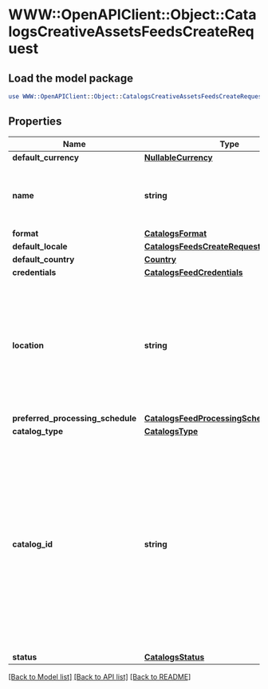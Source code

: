 # WWW::OpenAPIClient::Object::CatalogsCreativeAssetsFeedsCreateRequest

## Load the model package
```perl
use WWW::OpenAPIClient::Object::CatalogsCreativeAssetsFeedsCreateRequest;
```

## Properties
Name | Type | Description | Notes
------------ | ------------- | ------------- | -------------
**default_currency** | [**NullableCurrency**](NullableCurrency.md) |  | [optional] 
**name** | **string** | A human-friendly name associated to a given feed. | 
**format** | [**CatalogsFormat**](CatalogsFormat.md) |  | 
**default_locale** | [**CatalogsFeedsCreateRequestDefaultLocale**](CatalogsFeedsCreateRequestDefaultLocale.md) |  | 
**default_country** | [**Country**](Country.md) |  | 
**credentials** | [**CatalogsFeedCredentials**](CatalogsFeedCredentials.md) |  | [optional] 
**location** | **string** | The URL where a feed is available for download. This URL is what Pinterest will use to download a feed for processing. | 
**preferred_processing_schedule** | [**CatalogsFeedProcessingSchedule**](CatalogsFeedProcessingSchedule.md) |  | [optional] 
**catalog_type** | [**CatalogsType**](CatalogsType.md) |  | 
**catalog_id** | **string** | Catalog id pertaining to the feed. If not provided, feed will use a default catalog based on type. At the moment a catalog can not have multiple creative assets feeds but this will change in the future. | [optional] 
**status** | [**CatalogsStatus**](CatalogsStatus.md) |  | [optional] 

[[Back to Model list]](../README.md#documentation-for-models) [[Back to API list]](../README.md#documentation-for-api-endpoints) [[Back to README]](../README.md)


